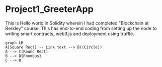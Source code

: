 # Project1_GreeterApp
This is Hello world in Solidity wherein I had completed "Blockchain at Berkley" course. This has end-to-end coding from setting up the node to writing smart contracts, web3.js and deployment using truffle.


```mermaid
graph LR
A[Square Rect] -- Link text --> B((Circle))
A --> C(Round Rect)
B --> D{Rhombus}
C --> D
```
